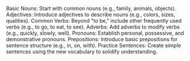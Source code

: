 Basic Nouns: Start with common nouns (e.g., family, animals, objects).
Adjectives: Introduce adjectives to describe nouns (e.g., colors, sizes, qualities).
Common Verbs: Beyond "to be," include other frequently used verbs (e.g., to go, to eat, to see).
Adverbs: Add adverbs to modify verbs (e.g., quickly, slowly, well).
Pronouns: Establish personal, possessive, and demonstrative pronouns.
Prepositions: Introduce basic prepositions for sentence structure (e.g., in, on, with).
Practice Sentences: Create simple sentences using the new vocabulary to solidify understanding.